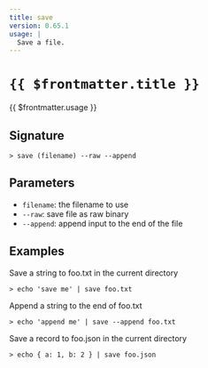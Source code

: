 ```yaml
---
title: save
version: 0.65.1
usage: |
  Save a file.
---
```


# <code>{{ $frontmatter.title }}</code>

<div style='white-space: pre-wrap;'>{{ $frontmatter.usage }}</div>

## Signature

```> save (filename) --raw --append```

## Parameters

 -  `filename`: the filename to use
 -  `--raw`: save file as raw binary
 -  `--append`: append input to the end of the file

## Examples

Save a string to foo.txt in the current directory
```shell
> echo 'save me' | save foo.txt
```

Append a string to the end of foo.txt
```shell
> echo 'append me' | save --append foo.txt
```

Save a record to foo.json in the current directory
```shell
> echo { a: 1, b: 2 } | save foo.json
```
